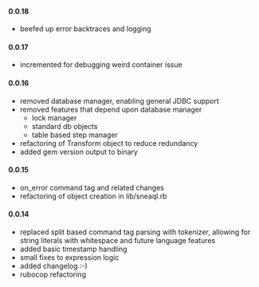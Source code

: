 #### 0.0.18

* beefed up error backtraces and logging

#### 0.0.17

* incremented for debugging weird container issue

#### 0.0.16

* removed database manager, enabling general JDBC support
* removed features that depend upon database manager
  * lock manager
  * standard db objects
  * table based step manager
* refactoring of Transform object to reduce redundancy
* added gem version output to binary

#### 0.0.15

* on_error command tag and related changes
* refactoring of object creation in lib/sneaql.rb


#### 0.0.14

* replaced split based command tag parsing with tokenizer, allowing for string literals with whitespace and future language features
* added basic timestamp handling
* small fixes to expression logic
* added changelog :-)
* rubocop refactoring

